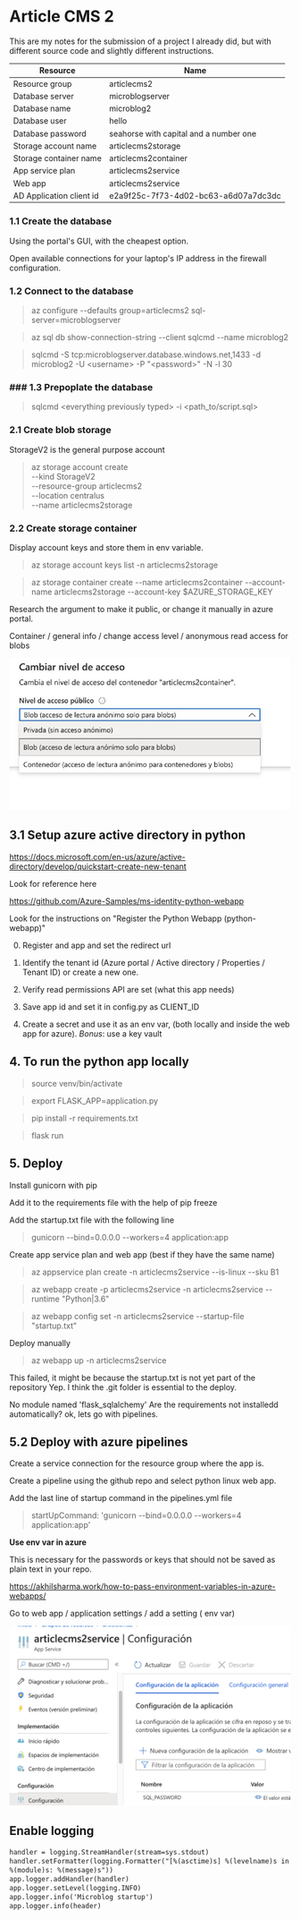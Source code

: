 # Article CMS 2

This are my notes for the submission of a project I already did, but with different source code and slightly different instructions.

| Resource|  Name|
| - | - |
| Resource group | articlecms2 |
| Database server| microblogserver |
| Database name| microblog2|
| Database user| hello|
| Database password| seahorse with capital and a number one|
| Storage account name | articlecms2storage |
| Storage container name | articlecms2container|
| App service plan | articlecms2service| 
| Web app | articlecms2service|
| AD Application client id | e2a9f25c-7f73-4d02-bc63-a6d07a7dc3dc|

### 1.1 Create the database

Using the portal's GUI, with the cheapest option.

Open available connections for your laptop's IP address in the firewall configuration.

### 1.2 Connect to the database
> az configure --defaults group=articlecms2 sql-server=microblogserver

> az sql db show-connection-string --client sqlcmd --name microblog2

> sqlcmd -S tcp:microblogserver.database.windows.net,1433 -d microblog2 -U \<username> -P "\<password>" -N -l 30

### ### 1.3 Prepoplate the database

> sqlcmd \<everything previously typed> -i \<path_to/script.sql>

### 2.1 Create blob storage

StorageV2 is the general purpose account
> az storage account create \
  --kind StorageV2 \
  --resource-group articlecms2 \
  --location centralus \
  --name articlecms2storage

### 2.2 Create storage container

Display account keys and store them in env variable.
> az storage account keys list -n articlecms2storage

> az storage container create --name articlecms2container --account-name articlecms2storage --account-key $AZURE_STORAGE_KEY

Research the argument to make it public, or change it manually in azure portal.

Container / general info / change access level / anonymous read access for blobs

![](img/blob_read.png)

## 3.1 Setup azure active directory in python

https://docs.microsoft.com/en-us/azure/active-directory/develop/quickstart-create-new-tenant

Look for reference here

https://github.com/Azure-Samples/ms-identity-python-webapp

Look for the instructions on "Register the Python Webapp (python-webapp)"

0. Register and app and set the redirect url

1. Identify the tenant id (Azure portal / Active directory / Properties / Tenant ID) or create a new one.

2. Verify read permissions API are set (what this app needs)

3. Save app id and set it in config.py as CLIENT_ID

4. Create a secret and use it as an env var, (both locally and inside the web app for azure). *Bonus*: use a key vault

## 4. To run the python app locally

> source venv/bin/activate

> export FLASK_APP=application.py

> pip install -r requirements.txt

> flask run

## 5. Deploy

Install gunicorn with pip

Add it to the requirements file with the help of pip freeze

Add the startup.txt file with the following line
> gunicorn --bind=0.0.0.0 --workers=4 application:app

Create app service plan and web app (best if they have the same name)

>  az appservice plan create -n articlecms2service --is-linux --sku B1

> az webapp create -p articlecms2service -n articlecms2service --runtime "Python|3.6"

> az webapp config set -n articlecms2service --startup-file "startup.txt"

Deploy manually

> az webapp up -n articlecms2service 

This failed, it might be because the startup.txt is not yet part of the repository
Yep. I think the .git folder is essential to the deploy.

 No module named 'flask_sqlalchemy'
 Are the requirements not installedd automatically? ok, lets go with pipelines.

## 5.2 Deploy with azure pipelines

Create a service connection for the resource group where the app is.

Create a pipeline using the github repo and select python linux web app.

Add the last line of startup command in the pipelines.yml file
> startUpCommand: 'gunicorn --bind=0.0.0.0 --workers=4 application:app'

**Use env var in azure**

This is necessary for the passwords or keys that should not be saved as plain text in your repo.

https://akhilsharma.work/how-to-pass-environment-variables-in-azure-webapps/

Go to web app / application settings / add a setting  ( env var)

![](img/env_var.png)

## Enable logging

    handler = logging.StreamHandler(stream=sys.stdout)
    handler.setFormatter(logging.Formatter("[%(asctime)s] %(levelname)s in %(module)s: %(message)s"))
    app.logger.addHandler(handler)
    app.logger.setLevel(logging.INFO)
    app.logger.info('Microblog startup')
    app.logger.info(header)

